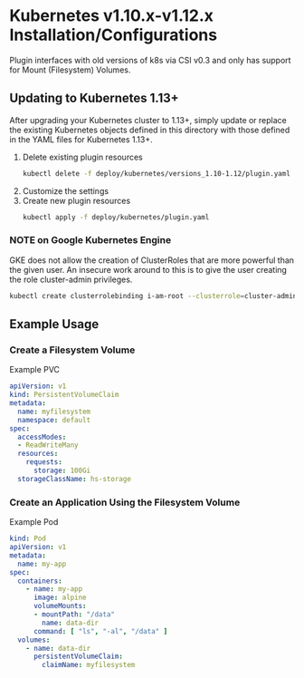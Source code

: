 # Kubernetes v1.10.x-v1.12.x Installation/Configurations

Plugin interfaces with old versions of k8s via CSI v0.3 and only has support for Mount (Filesystem) Volumes.

## Updating to Kubernetes 1.13+

After upgrading your Kubernetes cluster to 1.13+, simply update or replace the existing Kubernetes objects defined in this directory with those defined in the YAML files for Kubernetes 1.13+.

1. Delete existing plugin resources
    ```bash
    kubectl delete -f deploy/kubernetes/versions_1.10-1.12/plugin.yaml
    ```
1. Customize the settings
1. Create new plugin resources
    ```bash
    kubectl apply -f deploy/kubernetes/plugin.yaml
    ```

### NOTE on Google Kubernetes Engine
GKE does not allow the creation of ClusterRoles
that are more powerful than the given user. An insecure work around to this is
to give the user creating the role cluster-admin privileges.

```bash
kubectl create clusterrolebinding i-am-root --clusterrole=cluster-admin --user=<current user>
```
## Example Usage

### Create a Filesystem Volume
Example PVC

```yaml
apiVersion: v1
kind: PersistentVolumeClaim
metadata:
  name: myfilesystem
  namespace: default
spec:
  accessModes:
  - ReadWriteMany
  resources:
    requests:
      storage: 100Gi
  storageClassName: hs-storage
```

### Create an Application Using the Filesystem Volume
Example Pod
```yaml
kind: Pod
apiVersion: v1
metadata:
  name: my-app
spec:
  containers:
    - name: my-app
      image: alpine
      volumeMounts:
      - mountPath: "/data"
        name: data-dir
      command: [ "ls", "-al", "/data" ]
  volumes:
    - name: data-dir
      persistentVolumeClaim:
        claimName: myfilesystem
```
